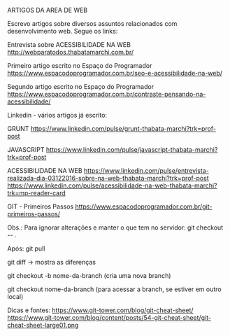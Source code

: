 ARTIGOS DA AREA DE WEB

Escrevo artigos sobre diversos assuntos relacionados com desenvolvimento web. Segue os links:

Entrevista sobre ACESSIBILIDADE NA WEB
http://webparatodos.thabatamarchi.com.br/

Primeiro artigo escrito no Espaço do Programador
https://www.espacodoprogramador.com.br/seo-e-acessibilidade-na-web/

Segundo artigo escrito no Espaço do Programador
https://www.espacodoprogramador.com.br/contraste-pensando-na-acessibilidade/


Linkedin - vários artigos já escrito:

GRUNT
https://www.linkedin.com/pulse/grunt-thabata-marchi?trk=prof-post


JAVASCRIPT
https://www.linkedin.com/pulse/javascript-thabata-marchi?trk=prof-post


ACESSIBILIDADE NA WEB
https://www.linkedin.com/pulse/entrevista-realizada-dia-03122016-sobre-na-web-thabata-marchi?trk=prof-post
https://www.linkedin.com/pulse/acessibilidade-na-web-thabata-marchi?trk=mp-reader-card


GIT - Primeiros Passos
https://www.espacodoprogramador.com.br/git-primeiros-passos/

Obs.:
Para ignorar alterações e manter o que tem no servidor: 
git checkout -- . 

Após: git pull 

git diff -> mostra as diferenças

git checkout -b nome-da-branch (cria uma nova branch)

git checkout nome-da-branch (para acessar a branch, se estiver em outro local)



Dicas e fontes:
https://www.git-tower.com/blog/git-cheat-sheet/
https://www.git-tower.com/blog/content/posts/54-git-cheat-sheet/git-cheat-sheet-large01.png

